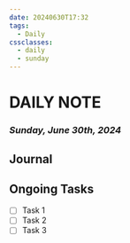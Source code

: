 ```yaml
---
date: 20240630T17:32
tags:
  - Daily
cssclasses:
  - daily
  - sunday
---
```

# DAILY NOTE
### *Sunday, June 30th, 2024*

## Journal

## Ongoing Tasks
- [ ] Task 1
- [ ] Task 2
- [ ] Task 3